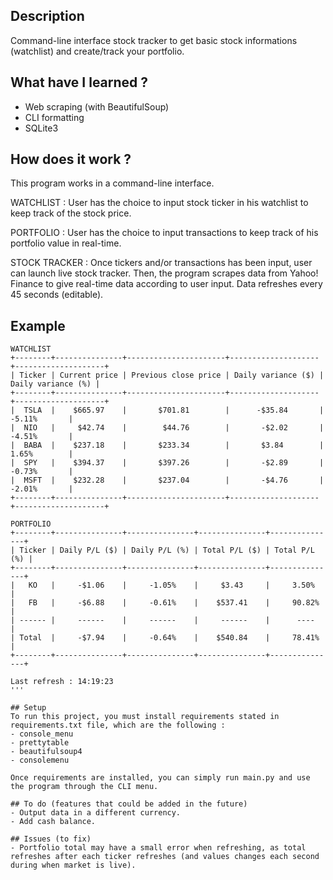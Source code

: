 ## Description
Command-line interface stock tracker to get basic stock informations (watchlist) and create/track your portfolio.

## What have I learned ?
- Web scraping (with BeautifulSoup)
- CLI formatting
- SQLite3

## How does it work ?
This program works in a command-line interface. 

WATCHLIST :
User has the choice to input stock ticker in his watchlist to keep track of the stock price. 

PORTFOLIO :
User has the choice to input transactions to keep track of his portfolio value in real-time.

STOCK TRACKER : 
Once tickers and/or transactions has been input, user can launch live stock tracker. Then, the program scrapes data from Yahoo! Finance to give real-time data according to user input. Data refreshes every 45 seconds (editable).

## Example

```
WATCHLIST
+--------+---------------+----------------------+--------------------+--------------------+
| Ticker | Current price | Previous close price | Daily variance ($) | Daily variance (%) |
+--------+---------------+----------------------+--------------------+--------------------+
|  TSLA  |    $665.97    |       $701.81        |      -$35.84       |       -5.11%       |
|  NIO   |     $42.74    |        $44.76        |       -$2.02       |       -4.51%       |
|  BABA  |    $237.18    |       $233.34        |       $3.84        |       1.65%        |
|  SPY   |    $394.37    |       $397.26        |       -$2.89       |       -0.73%       |
|  MSFT  |    $232.28    |       $237.04        |       -$4.76       |       -2.01%       |
+--------+---------------+----------------------+--------------------+--------------------+

PORTFOLIO
+--------+---------------+---------------+---------------+---------------+
| Ticker | Daily P/L ($) | Daily P/L (%) | Total P/L ($) | Total P/L (%) |
+--------+---------------+---------------+---------------+---------------+
|   KO   |     -$1.06    |     -1.05%    |     $3.43     |     3.50%     |
|   FB   |     -$6.88    |     -0.61%    |    $537.41    |     90.82%    |
| ------ |     ------    |     ------    |     ------    |      ----     |
| Total  |     -$7.94    |     -0.64%    |    $540.84    |     78.41%    |
+--------+---------------+---------------+---------------+---------------+

Last refresh : 14:19:23
'''

## Setup
To run this project, you must install requirements stated in requirements.txt file, which are the following :
- console_menu
- prettytable
- beautifulsoup4
- consolemenu

Once requirements are installed, you can simply run main.py and use the program through the CLI menu.

## To do (features that could be added in the future)
- Output data in a different currency.
- Add cash balance.

## Issues (to fix)
- Portfolio total may have a small error when refreshing, as total refreshes after each ticker refreshes (and values changes each second during when market is live).
